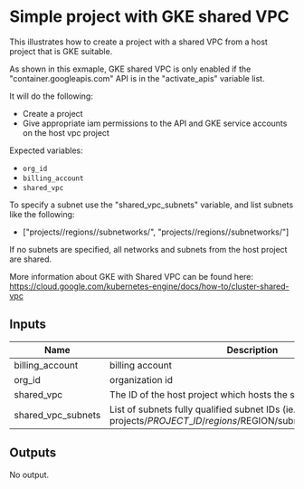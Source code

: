 # Simple project with GKE shared VPC

This illustrates how to create a project with a shared VPC from a host project that is GKE suitable.

As shown in this exmaple, GKE shared VPC is only enabled if the "container.googleapis.com" API is in the "activate_apis" variable list.

It will do the following:

- Create a project
- Give appropriate iam permissions to the API and GKE service accounts on the host vpc project

Expected variables:

- `org_id`
- `billing_account`
- `shared_vpc`

To specify a subnet use the "shared_vpc_subnets" variable, and list subnets like the following:

- ["projects/<my-project-id>/regions/<my-region>/subnetworks/<subnet-one-id>", "projects/<my-project-id>/regions/<my-region>/subnetworks/<subnet-two-id>"]

If no subnets are specified, all networks and subnets from the host project are shared.

More information about GKE with Shared VPC can be found here: https://cloud.google.com/kubernetes-engine/docs/how-to/cluster-shared-vpc

<!-- BEGINNING OF PRE-COMMIT-TERRAFORM DOCS HOOK -->
## Inputs

| Name | Description | Type | Default | Required |
|------|-------------|------|---------|:--------:|
| billing\_account | billing account | `any` | n/a | yes |
| org\_id | organization id | `any` | n/a | yes |
| shared\_vpc | The ID of the host project which hosts the shared VPC | `any` | n/a | yes |
| shared\_vpc\_subnets | List of subnets fully qualified subnet IDs (ie. projects/$PROJECT\_ID/regions/$REGION/subnetworks/$SUBNET\_ID) | `list(string)` | `[]` | no |

## Outputs

No output.

<!-- END OF PRE-COMMIT-TERRAFORM DOCS HOOK -->
